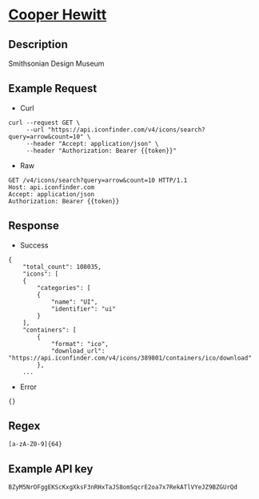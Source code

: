 # [Cooper Hewitt](https://collection.cooperhewitt.org/api)

## __Description__
Smithsonian Design Museum

## __Example Request__
* Curl
```
curl --request GET \
     --url "https://api.iconfinder.com/v4/icons/search?query=arrow&count=10" \
     --header "Accept: application/json" \
     --header "Authorization: Bearer {{token}}"
```

* Raw
```
GET /v4/icons/search?query=arrow&count=10 HTTP/1.1
Host: api.iconfinder.com
Accept: application/json
Authorization: Bearer {{token}}
```

## __Response__
* Success
```
{
    "total_count": 108035,
    "icons": [
    {
        "categories": [
        {
            "name": "UI",
            "identifier": "ui"
        }
    ],
    "containers": [
        {
            "format": "ico",
            "download_url": "https://api.iconfinder.com/v4/icons/389801/containers/ico/download"
        },
    ...
```
* Error
```
{}
```

## __Regex__
```
[a-zA-Z0-9]{64}
```

## __Example API key__
```
BZyM5NrOFggEKScKxgXksF3nRHxTaJS8omSqcrE2oa7x7RekATlVYeJZ9BZGUrQd
```